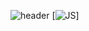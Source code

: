 ![header](https://capsule-render.vercel.app/api?type=soft&color=auto&height=300&section=header&text=Have%20a%20good%20day&fontSize=90)
[![JS](https://img.shields.io/badge/JavaScript-F7DF1E?style=flat-square&logo=JavaScript&logoColor=black)]

<!--
**gardenia1109/gardenia1109** is a ✨ _special_ ✨ repository because its `README.md` (this file) appears on your GitHub profile.

Here are some ideas to get you started:

- 🔭 I’m currently working on ...
- 🌱 I’m currently learning ...
- 👯 I’m looking to collaborate on ...
- 🤔 I’m looking for help with ...
- 💬 Ask me about ...
- 📫 How to reach me: ...
- 😄 Pronouns: ...
- ⚡ Fun fact: ...
-->
